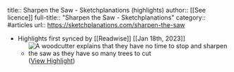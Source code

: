 title:: Sharpen the Saw - Sketchplanations (highlights)
author:: [[See licence]]
full-title:: "Sharpen the Saw - Sketchplanations"
category:: #articles
url:: https://sketchplanations.com/sharpen-the-saw

- Highlights first synced by [[Readwise]] [[Jan 18th, 2023]]
	- ![A woodcutter explains that they have no time to stop and sharpen the saw as they have so many trees to cut](https://images.prismic.io/sketchplanations/a53a7ce3-85ac-4f51-aeab-297fd02fb96f_SP+798+-+Sharpen+the+saw.png?auto=format&ixlib=react-9.0.3&h=1600&w=1600) ([View Highlight](https://read.readwise.io/read/01gq0rax1z6dv6nk7zjvpc316h))